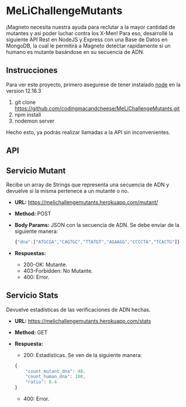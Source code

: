 # MeLiChallengeMutants

¡Magneto necesita nuestra ayuda para reclutar a la mayor cantidad de mutantes y así poder luchar contra los X-Men!
Para eso, desarrollé la siguiente API Rest en NodeJS y Express con una Base de Datos en MongoDB, la cual le permitirá a Magneto detectar rapidamente si un humano es mutante basándose en su secuencia de ADN.

## Instrucciones

Para ver este proyecto, primero asegurese de tener instalado [node](https://nodejs.org/es/) en la version 12.16.3

1. git clone https://github.com/codingmacandcheese/MeLiChallengeMutants.git
2. npm install
3. nodemon server

Hecho esto, ya podrás realizar llamadas a la API sin inconvenientes.

## API 

## Servicio Mutant

Recibe un array de Strings que representa una secuencia de ADN y devuelve si la misma pertenece a un mutante o no.

- **URL:** https://melichallengemutants.herokuapp.com/mutant/

- **Method:** POST

- **Body Params:** JSON con la secuencia de ADN. Se debe enviar de la siguiente manera:

  ```javascript
  {"dna":["ATGCGA","CAGTGC","TTATGT","AGAAGG","CCCCTA","TCACTG"]}
  ```

 - **Respuestas:** 
  
    - 200-OK: Mutante. 
    - 403-Forbidden: No Mutante.
    - 400: Error. 
    

## Servicio Stats

Devuelve estadísticas de las verificaciones de ADN hechas.

- **URL:** https://melichallengemutants.herokuapp.com/stats

- **Method:** GET

 - **Respuesta:** 
  
    - 200: Estadísticas. Se ven de la siguiente manera:

    ```javascript
    {
        "count_mutant_dna": 40,
        "count_human_dna": 100,
        "ratio": 0.4
    }
    ```

    - 400: Error. 
